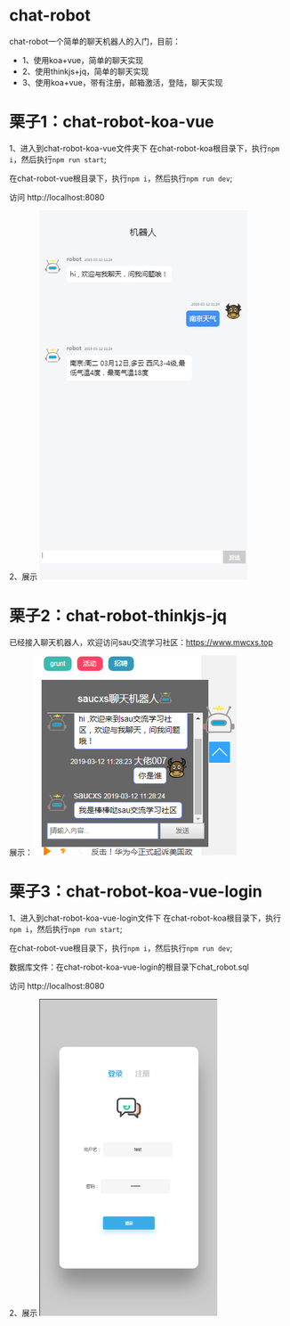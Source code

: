 # chat-robot
chat-robot一个简单的聊天机器人的入门，目前：
+ 1、使用koa+vue，简单的聊天实现
+ 2、使用thinkjs+jq，简单的聊天实现
+ 3、使用koa+vue，带有注册，邮箱激活，登陆，聊天实现

# 栗子1：chat-robot-koa-vue
1、进入到chat-robot-koa-vue文件夹下
在chat-robot-koa根目录下，执行`npm i`，然后执行`npm run start`;

在chat-robot-vue根目录下，执行`npm i`，然后执行`npm run dev`;

访问 http://localhost:8080

2、展示
![image](./chat-robot-koa-vue/image/chat-room.png)


# 栗子2：chat-robot-thinkjs-jq
已经接入聊天机器人，欢迎访问sau交流学习社区：https://www.mwcxs.top

展示：
![iamge](./chat-robot-koa-vue/image/chat-room-2.png)

# 栗子3：chat-robot-koa-vue-login
1、进入到chat-robot-koa-vue-login文件下
在chat-robot-koa根目录下，执行`npm i`，然后执行`npm run start`;

在chat-robot-vue根目录下，执行`npm i`，然后执行`npm run dev`;

数据库文件：在chat-robot-koa-vue-login的根目录下chat_robot.sql

访问 http://localhost:8080

2、展示
![image](./chat-robot-koa-vue-login/image/login.png)
